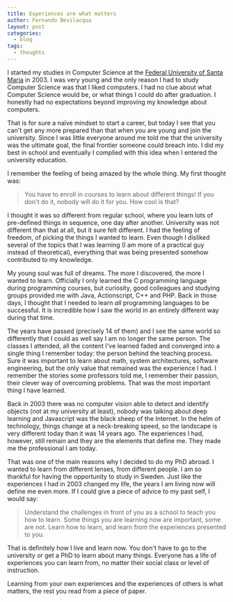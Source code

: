 ```yaml
---
title: Experiences are what matters
author: Fernando Bevilacqua
layout: post
categories:
  - blog
tags:
  - thoughts
---
```


I started my studies in Computer Science at the [Federal University of Santa Maria](http://ufsm.br) in 2003. I was very young and the only reason I had to study Computer Science was that I liked computers. I had no clue about what Computer Science would be, or what things I could do after graduation. I honestly had no expectations beyond improving my knowledge about computers.  

That is for sure a naïve mindset to start a career, but today I see that you can't get any more prepared than that when you are young and join the university. Since I was little everyone around me told me that the university was the ultimate goal, the final frontier someone could breach into. I did my best in school and eventually I complied with this idea when I entered the university education.

I remember the feeling of being amazed by the whole thing. My first thought was:

> You have to enroll in courses to learn about different things! If you don't do it, nobody will do it for you. How cool is that?

 I thought it was so different from regular school, where you learn lots of pre-defined things in sequence, one day after another. University was not different than that at all, but it sure felt different. I had the feeling of freedom, of picking the things I wanted to learn. Even though I disliked several of the topics that I was learning (I am more of a practical guy instead of theoretical), everything that was being presented somehow contributed to my knowledge.   

My young soul was full of dreams. The more I discovered, the more I wanted to learn. Officially I only learned the C programming language during programming courses, but curiosity, good colleagues and studying groups provided me with Java, Actionscript, C++ and PHP. Back in those days, I thought that I needed to learn *all* programming languages to be successful. It is incredible how I saw the world in an entirely different way during that time.

The years have passed (precisely 14 of them) and I see the same world so differently that I could as well say I am no longer the same person. The classes I attended, all the content I've learned faded and converged into a single thing I remember today: the person behind the teaching process. Sure it was important to learn about math, system architectures, software engineering, but the only value that remained was the experience I had. I remember the stories some professors told me, I remember their passion, their clever way of overcoming problems. That was the most important thing I have learned.

Back in 2003 there was no computer vision able to detect and identify objects (not at my university at least), nobody was talking about deep learning and Javascript was the black sheep of the Internet. In the helm of technology, things change at a neck-breaking speed, so the landscape is very different today than it was 14 years ago. The experiences I had, however, still remain and they are the elements that define me. They made me the professional I am today.

That was one of the main reasons why I decided to do my PhD abroad. I wanted to learn from different lenses, from different people. I am so thankful for having the opportunity to study in Sweden. Just like the experiences I had in 2003 changed my life, the years I am living now will define me even more. If I could give a piece of advice to my past self, I would say:

> Understand the challenges in front of you as a school to teach you how to learn. Some things you are learning now are important, some are not. Learn how to learn, and learn from the experiences presented to you.

That is definitely how I live and learn now. You don't have to go to the university or get a PhD to learn about many things. Everyone has a life of experiences you can learn from, no matter their social class or level of instruction.

Learning from your own experiences and the experiences of others is what matters, the rest you read from a piece of paper.
